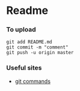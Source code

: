 # Readme
### To upload
```git
git add README.md
git commit -m "comment"
git push -u origin master
```
### Useful sites
* [git commands](http://rogerdudler.github.io/git-guide/)